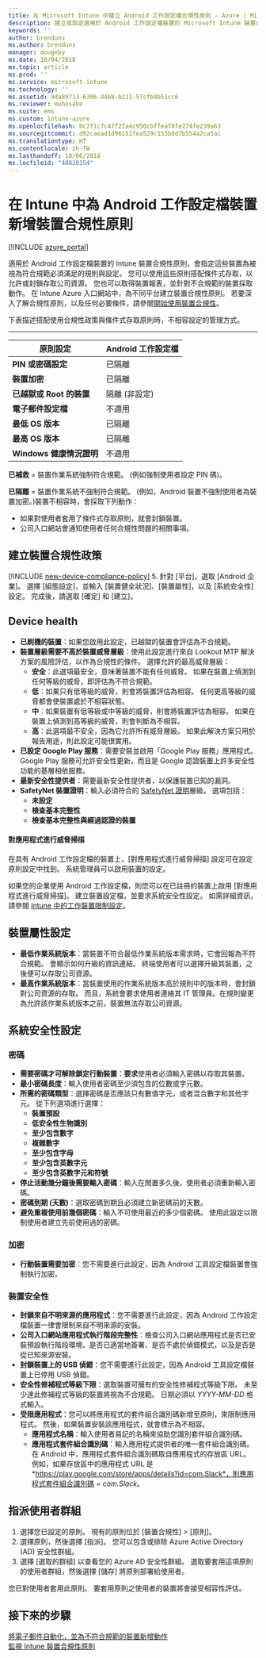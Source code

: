 ```yaml
---
title: 在 Microsoft Intune 中建立 Android 工作設定檔合規性原則 - Azure | Microsoft Docs
description: 建立或設定適用於 Android 工作設定檔裝置的 Microsoft Intune 裝置合規性原則。 選擇允許越獄的裝置、設定可接受的威脅層級、檢查 Google Play、輸入最低和最高作業系統版本、選擇您的密碼需求，以及允許側載應用程式。
keywords: ''
author: brenduns
ms.author: brenduns
manager: dougeby
ms.date: 10/04/2018
ms.topic: article
ms.prod: ''
ms.service: microsoft-intune
ms.technology: ''
ms.assetid: 9da89713-6306-4468-b211-57cfb4b51cc6
ms.reviewer: muhosabe
ms.suite: ems
ms.custom: intune-azure
ms.openlocfilehash: 0c7f1c7c47f2fa4c950cbffeaf8fe274fe239a63
ms.sourcegitcommit: d92caead1d96151fea529c155bdd7b554a2ca5ac
ms.translationtype: HT
ms.contentlocale: zh-TW
ms.lasthandoff: 10/06/2018
ms.locfileid: "48828154"
---
```

# <a name="add-a-device-compliance-policy-for-android-work-profile-devices-in-intune"></a>在 Intune 中為 Android 工作設定檔裝置新增裝置合規性原則

[!INCLUDE [azure_portal](./includes/azure_portal.md)]

適用於 Android 工作設定檔裝置的 Intune 裝置合規性原則，會指定這些裝置為被視為符合規範必須滿足的規則與設定。 您可以使用這些原則搭配條件式存取，以允許或封鎖存取公司資源。 您也可以取得裝置報表，並針對不合規範的裝置採取動作。 在 Intune Azure 入口網站中，為不同平台建立裝置合規性原則。 若要深入了解合規性原則，以及任何必要條件，請參閱[開始使用裝置合規性](device-compliance-get-started.md)。

下表描述搭配使用合規性政策與條件式存取原則時，不相容設定的管理方式。

--------------------------

|**原則設定**| **Android 工作設定檔** |
| --- | --- |
| **PIN 或密碼設定** |  已隔離 |
| **裝置加密** |  已隔離 |
| **已越獄或 Root 的裝置** | 隔離 (非設定) |
| **電子郵件設定檔** | 不適用 |
| **最低 OS 版本** | 已隔離 |
| **最高 OS 版本** | 已隔離 |
| **Windows 健康情況證明** |不適用 |

**已補救** = 裝置作業系統強制符合規範。 (例如強制使用者設定 PIN 碼)。

**已隔離** = 裝置作業系統不強制符合規範。 (例如，Android 裝置不強制使用者為裝置加密。)裝置不相容時，會採取下列動作︰

- 如果對使用者套用了條件式存取原則，就會封鎖裝置。
- 公司入口網站會通知使用者任何合規性問題的相關事項。

## <a name="create-a-device-compliance-policy"></a>建立裝置合規性政策

[!INCLUDE [new-device-compliance-policy](./includes/new-device-compliance-policy.md)]
5. 針對 [平台]，選取 [Android 企業]。 選擇 [組態設定]，並輸入 [裝置健全狀況]、[裝置屬性]，以及 [系統安全性] 設定。 完成後，請選取 [確定] 和 [建立]。

<!--- 4. Choose **Actions for noncompliance** to say what actions should happen when a device is determined as noncompliant with this policy.
5. In the **Actions for noncompliance** pane, choose **Add** to create a new action.  The action parameters pane allows you to specify the action, email recipients that should receive the notification in addition to the user of the device, and the content of the notification that you want to send.
6. The message template option allows you to create several custom emails depending on when the action is set to take. For example, you can create a message for notifications that are sent for the first time and a different message for final warning before access is blocked. The custom messages that you create can be used for all your device compliance policy.
7. Specify the **Grace period** which determines when that action to take place.  For example, you may want to send a notification as soon as the device is evaluated as noncompliant, but allow some time before enforcing the conditional access policy to block access to company resources like SharePoint online.
8. Choose **Add** to finish creating the action.
9. You can create multiple actions and the sequence in which they should occur. Choose **Ok** when you are finished creating all the actions.--->

## <a name="device-health"></a>Device health

- **已刷機的裝置**：如果您啟用此設定，已越獄的裝置會評估為不合規範。
- **裝置層級需要不高於裝置威脅層級**：使用此設定進行來自 Lookout MTP 解決方案的風險評估，以作為合規性的條件。 選擇允許的最高威脅層級：
  - **安全**：此選項最安全，意味著裝置不能有任何威脅。 如果在裝置上偵測到任何等級的威脅，即評估為不符合規範。
  - **低**︰如果只有低等級的威脅，則會將裝置評估為相容。 任何更高等級的威脅都會使裝置處於不相容狀態。
  - **中**︰如果裝置有低等級或中等級的威脅，則會將裝置評估為相容。 如果在裝置上偵測到高等級的威脅，則會判斷為不相容。
  - **高**：此選項最不安全，因為它允許所有威脅層級。 如果此解決方案只用於報告用途，則此設定可能很實用。
- **已設定 Google Play 服務**：需要安裝並啟用「Google Play 服務」應用程式。 Google Play 服務可允許安全性更新，而且是 Google 認證裝置上許多安全性功能的基層相依服務。
- **最新安全性提供者**：需要最新安全性提供者，以保護裝置已知的漏洞。
- **SafetyNet 裝置證明**：輸入必須符合的 [SafetyNet 證明](https://developer.android.com/training/safetynet/attestation.html)層級。 選項包括：
  - **未設定**
  - **檢查基本完整性**
  - **檢查基本完整性與經過認證的裝置**

#### <a name="threat-scan-on-apps"></a>對應用程式進行威脅掃描

在具有 Android 工作設定檔的裝置上，[對應用程式進行威脅掃描] 設定可在設定原則設定中找到。 系統管理員可以啟用裝置的設定。

如果您的企業使用 Android 工作設定檔，則您可以在已註冊的裝置上啟用 [對應用程式進行威脅掃描]。 建立裝置設定檔，並要求系統安全性設定。 如需詳細資訊，請參閱 [Intune 中的工作裝置限制設定](device-restrictions-android-for-work.md)。

## <a name="device-property-settings"></a>裝置屬性設定

- **最低作業系統版本**︰當裝置不符合最低作業系統版本需求時，它會回報為不符合規範。 會顯示如何升級的資訊連結。 終端使用者可以選擇升級其裝置，之後便可以存取公司資源。
- **最高作業系統版本**：當裝置使用的作業系統版本高於規則中的版本時，會封鎖對公司資源的存取。 而且，系統會要求使用者連絡其 IT 管理員。在規則變更為允許該作業系統版本之前，裝置無法存取公司資源。

## <a name="system-security-settings"></a>系統安全性設定

### <a name="password"></a>密碼

- **需要密碼才可解除鎖定行動裝置**：**要求**使用者必須輸入密碼以存取其裝置。
- **最小密碼長度**：輸入使用者密碼至少須包含的位數或字元數。
- **所需的密碼類型**：選擇密碼是否應該只有數值字元，或者混合數字和其他字元。 從下列選項進行選擇：
  - **裝置預設**
  - **低安全性生物識別**
  - **至少包含數字**
  - **複雜數字**
  - **至少包含字母**
  - **至少包含英數字元**
  - **至少包含英數字元和符號**
- **停止活動幾分鐘後需要輸入密碼**：輸入在閒置多久後，使用者必須重新輸入密碼。
- **密碼到期 (天數)**：選取密碼到期且必須建立新密碼前的天數。
- **避免重複使用前幾個密碼**：輸入不可使用最近的多少個密碼。 使用此設定以限制使用者建立先前使用過的密碼。

### <a name="encryption"></a>加密

- **行動裝置需要加密**︰您不需要進行此設定，因為 Android 工具設定檔裝置會強制執行加密。

### <a name="device-security"></a>裝置安全性

- **封鎖來自不明來源的應用程式**：您不需要進行此設定，因為 Android 工作設定檔裝置一律會限制來自不明來源的安裝。
- **公司入口網站應用程式執行階段完整性**：檢查公司入口網站應用程式是否已安裝預設執行階段環境、是否已適當地簽署、是否不處於偵錯模式，以及是否是從已知來源安裝。
- **封鎖裝置上的 USB 偵錯**：您不需要進行此設定，因為 Android 工具設定檔裝置上已停用 USB 偵錯。
- **安全性修補程式等級下限**：選取裝置可擁有的安全性修補程式等級下限。 未至少達此修補程式等級的裝置將視為不合規範。 日期必須以 *YYYY-MM-DD* 格式輸入。
- **受限應用程式**：您可以將應用程式的套件組合識別碼新增至原則，來限制應用程式。 然後，如果裝置安裝該應用程式，就會標示為不相容。 
   - **應用程式名稱**：輸入使用者易記的名稱來協助您識別套件組合識別碼。 
   - **應用程式套件組合識別碼**：輸入應用程式提供者的唯一套件組合識別碼。 在 Android 中，應用程式套件組合識別碼取自應用程式的存放區 URL。 例如，如果存放區中的應用程式 URL 是 *https://play.google.com/store/apps/details?id=com.Slack*，則應用程式套件組合識別碼 = *com.Slack*。


## <a name="assign-user-groups"></a>指派使用者群組

1. 選擇您已設定的原則。 現有的原則位於 [裝置合規性] > [原則]。
2. 選擇原則，然後選擇 [指派]。 您可以包含或排除 Azure Active Directory (AD) 安全性群組。
3. 選擇 [選取的群組] 以查看您的 Azure AD 安全性群組。 選取要套用這項原則的使用者群組，然後選擇 [儲存] 將原則部署給使用者。

您已對使用者套用此原則。 要套用原則之使用者的裝置將會接受相容性評估。

## <a name="next-steps"></a>接下來的步驟
[將電子郵件自動化，並為不符合規範的裝置新增動作](actions-for-noncompliance.md)  
[監視 Intune 裝置合規性原則](compliance-policy-monitor.md)
